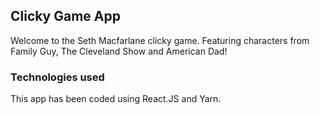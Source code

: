 ## Clicky Game App

Welcome to the Seth Macfarlane clicky game. Featuring characters from Family Guy, The Cleveland Show and American Dad!

### Technologies used

This app has been coded using React.JS and Yarn.              